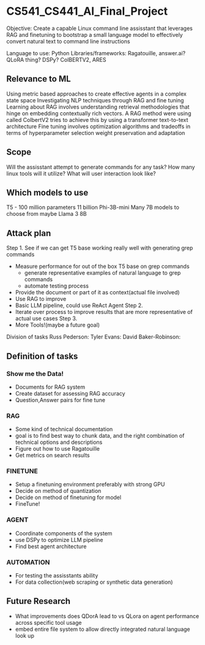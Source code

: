 # CS541_CS441_AI_Final_Project

Objective: Create a capable Linux command line assisstant that leverages RAG and finetuning to bootstrap a small language model to effectively convert natural text to command line instructions

Language to use: Python
Libraries/frameworks: Ragatouille, answer.ai? QLoRA thing? DSPy? ColBERTV2, ARES

## Relevance to ML
Using metric based approaches to create effective agents in a complex state space
Investigating NLP techniques through RAG and fine tuning
Learning about RAG involves understanding retrieval methodologies that hinge on embedding
contextually rich vectors. A RAG method were using called ColbertV2 tries to achieve this
by using a transformer text-to-text architecture
Fine tuning involves optimization algorithms and tradeoffs in terms of hyperparameter selection
weight preservation and adaptation

## Scope
Will the assisstant attempt to generate commands for any task? How many linux tools will it utilize?
What will user interaction look like?

## Which models to use
T5 - 100 million parameters 11 billion
Phi-3B-mini
Many 7B models to choose from maybe Llama 3 8B

## Attack plan
Step 1. See if we can get T5 base working really well with generating grep commands
  - Measure performance for out of the box T5 base on grep commands
      - generate representative examples of natural language to grep commands
      - automate testing process
  - Provide the document or part of it as context(actual file involved)
  - Use RAG to improve
  - Basic LLM pipeline, could use ReAct Agent
Step 2. 
  - Iterate over process to improve results that are more representative of actual use cases
Step 3.
 - More Tools!(maybe a future goal)

Division of tasks
Russ Pederson:
Tyler Evans:
David Baker-Robinson:


## Definition of tasks
### Show me the Data!
- Documents for RAG system
- Create dataset for assessing RAG accuracy
- Question,Answer pairs for fine tune
### RAG
- Some kind of technical documentation
- goal is to find best way to chunk data, and the right combination of technical options and descriptions
- Figure out how to use Ragatouille
- Get metrics on search results
### FINETUNE
- Setup a finetuning environment preferably with strong GPU
- Decide on method of quantization
- Decide on method of finetuning for model
- FineTune!
### AGENT
- Coordinate components of the system
- use DSPy to optimize LLM pipeline
- Find best agent architecture
### AUTOMATION
- For testing the assisstants ability
- For data collection(web scraping or synthetic data generation)

## Future Research
- What improvements does QDorA lead to vs QLora on agent performance across specific tool usage
- embed entire file system to allow directly integrated natural language look up
